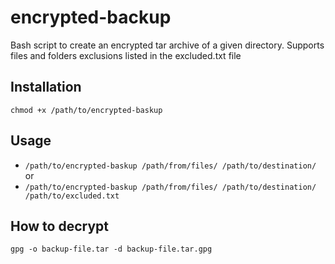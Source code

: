 # encrypted-backup
Bash script to create an encrypted tar archive of a given directory.
Supports files and folders exclusions listed in the excluded.txt file

## Installation
`chmod +x /path/to/encrypted-baskup`

## Usage
- `/path/to/encrypted-baskup /path/from/files/ /path/to/destination/`
or
- `/path/to/encrypted-baskup /path/from/files/ /path/to/destination/ /path/to/excluded.txt`

## How to decrypt
`gpg -o backup-file.tar -d backup-file.tar.gpg`
